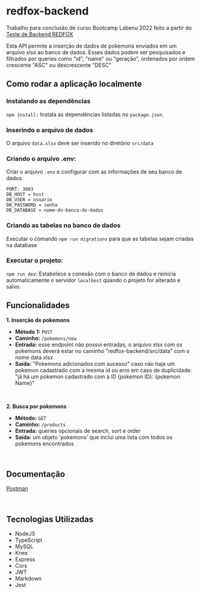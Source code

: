 # redfox-backend

Trabalho para conclusão de curso Bootcamp Labenu 2022 feito a partir do [Teste de Backend REDFOX](https://github.com/RedFoxTech/vaga-backend-teste)

 Esta API permite a inserção de dados de pokemons enviados em um arquivo xlsx ao banco de dados. Esses dados podem ser pesquisados e filtrados por queries como "id", "name" ou "geração", ordenados por ordem crescente "ASC" ou descrescente "DESC"
 


 ## Como rodar a aplicação localmente
### Instalando as dependências
 `npm install:`
 Instala as dependências listadas no  `package.json`.
 
 ### Inserindo o arquivo de dados
 O arquivo `data.xlsx` deve ser inserido no diretório `src/data`
 
 
 ### Criando o arquivo .env:
 Criar o arquivo `.env` e configurar com as informações de seu banco de dados.
 
 ```
 PORT: 3003
 DB_HOST = host
 DB_USER = usuario
 DB_PASSWORD = senha
 DB_DATABASE = nome-do-banco-de-dados
 ```
 
 ### Criando as tabelas no banco de dados
Executar o comando `npm run migrations` para que as tabelas sejam criadas na database
 
 ### Executar o projeto:
 `npm run dev`:
 Estabelece a conexão com o banco de dados e reinicia automaticamente o servidor `localhost` quando o projeto for alterado e salvo.


 ## Funcionalidades
 **1. Inserção de pokemons**
 
* **Método 1:** `POST `
* **Caminho:** `/pokemons/new `
* **Entrada:**  esse endpoint não possui entradas, o arquivo xlsx com os pokemons deverá estar no caminho "redfox-backend/src/data" com o nome data.xlsx
 * **Saída:** "Pokemons adicionados com sucesso" caso não haja um pokemon cadastrado com a mesma id ou erro em caso de duplicidade: "já há um pokemon cadastrado com a ID {pokemon ID}: {pokemon Name}"

<br/>
 
 **2. Busca por pokemons**
 
* **Método:** `GET `
* **Caminho:** `/products`
* **Entrada:**  queries opcionais de search, sort e order
* **Saída:** um objeto 'pokemons' que inclui uma lista com todos os pokemons encontrados
   
<br/>

## Documentação
[Postman](https://documenter.getpostman.com/view/21553413/2s8Z6u3aBT)
 
 <br/>
 
 ## Tecnologias Utilizadas
 * NodeJS
 * TypeScript
 * MySQL
 * Knex
 * Express
 * Cors
 * JWT
 * Markdown
 * Jest
